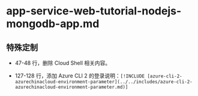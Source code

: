 # app-service-web-tutorial-nodejs-mongodb-app.md

## 特殊定制

* 47-48 行，删除 Cloud Shell 相关内容。

* 127-128 行，添加 Azure CLI 2 的登录说明：`[!INCLUDE [azure-cli-2-azurechinacloud-environment-parameter](../../includes/azure-cli-2-azurechinacloud-environment-parameter.md)]`